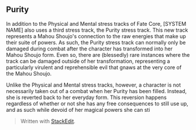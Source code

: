 ## Purity

In addition to the Physical and Mental stress tracks of Fate Core, [SYSTEM NAME] also uses a third stress track, the Purity stress track. This new track represents a Mahou Shoujo's connection to the raw energies that make up their suite of powers. As such, the Purity stress track can normally only be damaged during combat after the character has transformed into her Mahou Shoujo form. Even so, there are (blessedly) rare instances where the track can be damaged outside of her transformation, representing a particularly virulent and reprehensible evil that gnaws at the very core of the Mahou Shoujo. 

Unlike the Physical and Mental stress tracks, however, a character is not necessarily taken out of a combat when her Purity has been filled. Instead, she is reverted back to her everyday form. This reversion happens regardless of whether or not she has any free consequences to still use up, and as such while devoid of her magical powers she can sti






> Written with [StackEdit](https://stackedit.io/).
<!--stackedit_data:
eyJoaXN0b3J5IjpbLTEyNzIyNDc5NTUsLTE1NjI2OTcwNzRdfQ
==
-->